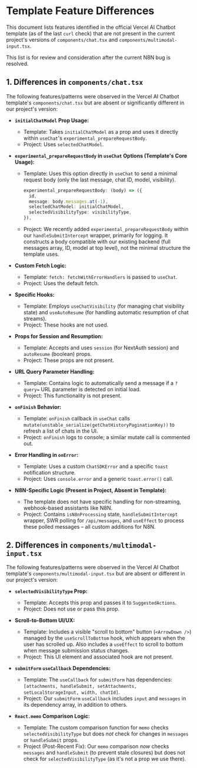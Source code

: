 # Template Feature Differences

This document lists features identified in the official Vercel AI Chatbot template (as of the last `curl` check) that are not present in the current project's versions of `components/chat.tsx` and `components/multimodal-input.tsx`.

This list is for review and consideration after the current N8N bug is resolved.

## 1. Differences in `components/chat.tsx`

The following features/patterns were observed in the Vercel AI Chatbot template's `components/chat.tsx` but are absent or significantly different in our project's version:

*   **`initialChatModel` Prop Usage:**
    *   Template: Takes `initialChatModel` as a prop and uses it directly within `useChat`'s `experimental_prepareRequestBody`.
    *   Project: Uses `selectedChatModel`.

*   **`experimental_prepareRequestBody` in `useChat` Options (Template's Core Usage):**
    *   Template: Uses this option directly in `useChat` to send a minimal request body (only the last message, chat ID, model, visibility).
        ```typescript
        experimental_prepareRequestBody: (body) => ({
          id,
          message: body.messages.at(-1),
          selectedChatModel: initialChatModel,
          selectedVisibilityType: visibilityType,
        }),
        ```
    *   Project: We recently added `experimental_prepareRequestBody` within our `handleSubmitIntercept` wrapper, primarily for logging. It constructs a body compatible with our existing backend (full messages array, ID, model at top level), not the minimal structure the template uses.

*   **Custom Fetch Logic:**
    *   Template: `fetch: fetchWithErrorHandlers` is passed to `useChat`.
    *   Project: Uses the default fetch.

*   **Specific Hooks:**
    *   Template: Employs `useChatVisibility` (for managing chat visibility state) and `useAutoResume` (for handling automatic resumption of chat streams).
    *   Project: These hooks are not used.

*   **Props for Session and Resumption:**
    *   Template: Accepts and uses `session` (for NextAuth session) and `autoResume` (boolean) props.
    *   Project: These props are not present.

*   **URL Query Parameter Handling:**
    *   Template: Contains logic to automatically send a message if a `?query=` URL parameter is detected on initial load.
    *   Project: This functionality is not present.

*   **`onFinish` Behavior:**
    *   Template: `onFinish` callback in `useChat` calls `mutate(unstable_serialize(getChatHistoryPaginationKey))` to refresh a list of chats in the UI.
    *   Project: `onFinish` logs to console; a similar mutate call is commented out.

*   **Error Handling in `onError`:**
    *   Template: Uses a custom `ChatSDKError` and a specific `toast` notification structure.
    *   Project: Uses `console.error` and a generic `toast.error()` call.

*   **N8N-Specific Logic (Present in Project, Absent in Template):**
    *   The template does not have specific handling for non-streaming, webhook-based assistants like N8N.
    *   Project: Contains `isN8nProcessing` state, `handleSubmitIntercept` wrapper, SWR polling for `/api/messages`, and `useEffect` to process these polled messages – all custom additions for N8N.

## 2. Differences in `components/multimodal-input.tsx`

The following features/patterns were observed in the Vercel AI Chatbot template's `components/multimodal-input.tsx` but are absent or different in our project's version:

*   **`selectedVisibilityType` Prop:**
    *   Template: Accepts this prop and passes it to `SuggestedActions`.
    *   Project: Does not use or pass this prop.

*   **Scroll-to-Bottom UI/UX:**
    *   Template: Includes a visible "scroll to bottom" button (`<ArrowDown />`) managed by the `useScrollToBottom` hook, which appears when the user has scrolled up. Also includes a `useEffect` to scroll to bottom when message submission status changes.
    *   Project: This UI element and associated hook are not present.

*   **`submitForm` `useCallback` Dependencies:**
    *   Template: The `useCallback` for `submitForm` has dependencies: `[attachments, handleSubmit, setAttachments, setLocalStorageInput, width, chatId]`.
    *   Project: Our `submitForm` `useCallback` includes `input` and `messages` in its dependency array, in addition to others.

*   **`React.memo` Comparison Logic:**
    *   Template: The custom comparison function for `memo` checks `selectedVisibilityType` but does *not* check for changes in `messages` or `handleSubmit` props.
    *   Project (Post-Recent Fix): Our `memo` comparison *now* checks `messages` and `handleSubmit` (to prevent stale closures) but does not check for `selectedVisibilityType` (as it's not a prop we use there). 